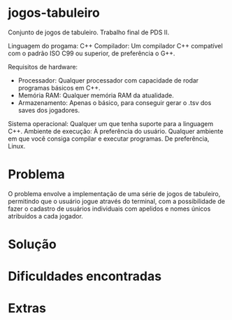 # jogos-tabuleiro
Conjunto de jogos de tabuleiro. Trabalho final de PDS II.

Linguagem do progama: C++
Compilador: Um compilador C++ compatível com o padrão ISO C99 ou superior, de preferência o G++.

Requisitos de hardware:
- Processador: Qualquer processador com capacidade de rodar programas básicos em C++.
- Memória RAM: Qualquer memória RAM da atualidade.
- Armazenamento: Apenas o básico, para conseguir gerar o .tsv dos saves dos jogadores.

Sistema operacional: Qualquer um que tenha suporte para a linguagem C++.
Ambiente de execução: À preferência do usuário. Qualquer ambiente em que você consiga compilar e executar programas. De preferência, Linux.

# Problema

O problema envolve a implementação de uma série de jogos de tabuleiro, permitindo que o usuário jogue através do terminal, com a possibilidade de fazer o cadastro de usuários individuais com apelidos e nomes únicos atribuídos a
cada jogador. 

# Solução



# Dificuldades encontradas

# Extras
